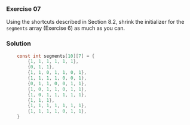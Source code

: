 ### Exercise 07

Using the shortcuts described in Section 8.2, shrink the initializer for the
`segments` array (Exercise 6) as much as you can.

### Solution

```c
    const int segments[10][7] = {
        {1, 1, 1, 1, 1, 1},
        {0, 1, 1},
        {1, 1, 0, 1, 1, 0, 1},
        {1, 1, 1, 1, 0, 0, 1},
        {0, 1, 1, 0, 0, 1, 1},
        {1, 0, 1, 1, 0, 1, 1},
        {1, 0, 1, 1, 1, 1, 1},
        {1, 1, 1},
        {1, 1, 1, 1, 1, 1, 1},
        {1, 1, 1, 1, 0, 1, 1},
    }
```
